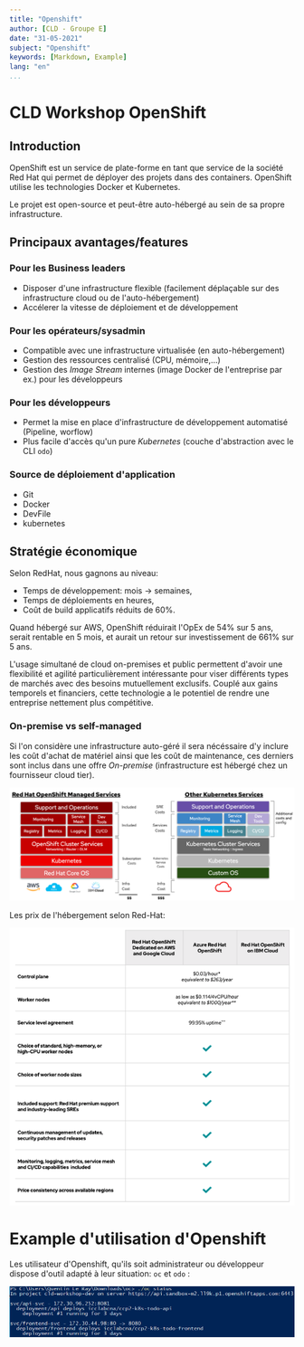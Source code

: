 ```yaml
---
title: "Openshift"
author: [CLD - Groupe E]
date: "31-05-2021"
subject: "Openshift"
keywords: [Markdown, Example]
lang: "en"
...
```


# CLD Workshop OpenShift

## Introduction
OpenShift est un service de plate-forme en tant que service de la société Red Hat qui permet de déployer des projets dans des containers. OpenShift utilise les technologies Docker et Kubernetes.

Le projet est open-source et peut-être auto-hébergé au sein de sa propre infrastructure.

## Principaux avantages/features

### Pour les Business leaders

- Disposer d'une infrastructure flexible (facilement déplaçable sur des infrastructure cloud ou de l'auto-hébergement)
- Accélerer la vitesse de déploiement et de développement

### Pour les opérateurs/sysadmin

- Compatible avec une infrastructure virtualisée (en auto-hébergement)
- Gestion des ressources centralisé (CPU, mémoire,...) 
- Gestion des *Image Stream* internes (image Docker de l'entreprise par ex.) pour les développeurs

### Pour les développeurs

- Permet la mise en place d'infrastructure de développement automatisé (Pipeline, worflow)
- Plus facile d'accès qu'un pure *Kubernetes* (couche d'abstraction avec le CLI ``odo``)

### Source de déploiement d'application

- Git
- Docker
- DevFile
- kubernetes

## Stratégie économique

Selon RedHat, nous gagnons au niveau:

- Temps de développement: mois -> semaines,
- Temps de déploiements en heures,
- Coût de build applicatifs réduits de 60%.

Quand hébergé sur AWS, OpenShift réduirait l'OpEx de 54% sur 5 ans, serait rentable en 5 mois, et aurait un retour sur investissement de 661% sur 5 ans.

L'usage simultané de cloud on-premises et public permettent d'avoir une flexibilité et agilité particulièrement intéressante pour viser différents types de marchés avec des besoins mutuellement exclusifs. Couplé aux gains temporels et financiers, cette technologie a le potentiel de rendre une entreprise nettement plus compétitive.

### On-premise vs self-managed

Si l'on considère une infrastructure auto-géré il sera nécéssaire d'y inclure les coût d'achat de matériel ainsi que les coût de maintenance, ces derniers sont inclus dans une offre *On-premise* (infrastructure est hébergé chez un fournisseur cloud tier).



![](./TCO-Oct-Final.png)



Les prix de l'hébergement selon Red-Hat:

![](./RHpricing.png)

# Example d'utilisation d'Openshift

Les utilisateur d'Openshift, qu'ils soit administrateur ou développeur dispose d'outil adapté à leur situation: ``oc`` et ``odo`` :

![](./oc.png)

